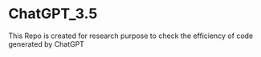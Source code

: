 # ChatGPT_3.5
This Repo is created for research purpose to check the efficiency of code generated by ChatGPT
